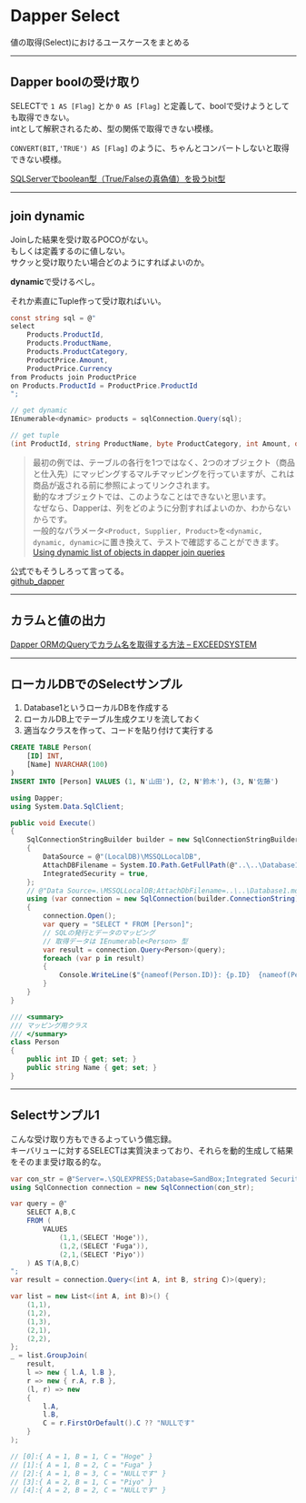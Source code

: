 # Dapper Select

値の取得(Select)におけるユースケースをまとめる

---

## Dapper boolの受け取り

SELECTで `1 AS [Flag]` とか `0 AS [Flag]` と定義して、boolで受けようとしても取得できない。  
intとして解釈されるため、型の関係で取得できない模様。  

`CONVERT(BIT,'TRUE') AS [Flag]` のように、ちゃんとコンバートしないと取得できない模様。  

[SQLServerでboolean型（True/Falseの真偽値）を扱うbit型](https://johobase.com/sqlserver-boolean-bit/)  

---

## join dynamic

Joinした結果を受け取るPOCOがない。  
もしくは定義するのに値しない。  
サクッと受け取りたい場合どのようにすればよいのか。  

**dynamic**で受けるべし。  

それか素直にTuple作って受け取ればいい。  

``` cs
const string sql = @"
select 
    Products.ProductId, 
    Products.ProductName, 
    Products.ProductCategory, 
    ProductPrice.Amount, 
    ProductPrice.Currency
from Products join ProductPrice 
on Products.ProductId = ProductPrice.ProductId
";

// get dynamic
IEnumerable<dynamic> products = sqlConnection.Query(sql);

// get tuple
(int ProductId, string ProductName, byte ProductCategory, int Amount, decimal Currency) tupleProduts = sqlConnection.Query(sql);
```

>最初の例では、テーブルの各行を1つではなく、2つのオブジェクト（商品と仕入先）にマッピングするマルチマッピングを行っていますが、これは商品が返される前に参照によってリンクされます。  
動的なオブジェクトでは、このようなことはできないと思います。  
なぜなら、Dapperは、列をどのように分割すればよいのか、わからないからです。  
一般的なパラメータ`<Product, Supplier, Product>`を`<dynamic, dynamic, dynamic>`に置き換えて、テストで確認することができます。  
[Using dynamic list of objects in dapper join queries](https://stackoverflow.com/questions/35254330/using-dynamic-list-of-objects-in-dapper-join-queries)  

公式でもそうしろって言ってる。  
[github_dapper](https://github.com/DapperLib/Dapper#execute-a-query-and-map-it-to-a-list-of-dynamic-objects)  

---

## カラムと値の出力

[Dapper ORMのQueryでカラム名を取得する方法 – EXCEEDSYSTEM](https://www.exceedsystem.net/2021/11/16/how-to-get-column-names-from-dynamic-type-result-records-using-query-method-of-dapper/)  

---

## ローカルDBでのSelectサンプル

1. Database1というローカルDBを作成する  
2. ローカルDB上でテーブル生成クエリを流しておく  
3. 適当なクラスを作って、コードを貼り付けて実行する  

``` sql
CREATE TABLE Person(
    [ID] INT,
    [Name] NVARCHAR(100)
)
INSERT INTO [Person] VALUES (1, N'山田'), (2, N'鈴木'), (3, N'佐藤')
```

``` cs
using Dapper;
using System.Data.SqlClient;

public void Execute()
{
    SqlConnectionStringBuilder builder = new SqlConnectionStringBuilder
    {
        DataSource = @"(LocalDB)\MSSQLLocalDB",
        AttachDBFilename = System.IO.Path.GetFullPath(@"..\..\Database1.mdf"),
        IntegratedSecurity = true,
    };
    // @"Data Source=.\MSSQLLocalDB;AttachDbFilename=..\..\Database1.mdf;Integrated Security=True"
    using (var connection = new SqlConnection(builder.ConnectionString))
    {
        connection.Open();
        var query = "SELECT * FROM [Person]";
        // SQLの発行とデータのマッピング
        // 取得データは IEnumerable<Person> 型
        var result = connection.Query<Person>(query);
        foreach (var p in result)
        {
            Console.WriteLine($"{nameof(Person.ID)}: {p.ID}  {nameof(Person.Name)}: {p.Name}");
        }
    }
}

/// <summary>
/// マッピング用クラス
/// </summary>
class Person
{
    public int ID { get; set; }
    public string Name { get; set; }
}
```

---

## Selectサンプル1

こんな受け取り方もできるよっていう備忘録。  
キーバリューに対するSELECTは実質決まっており、それらを動的生成して結果をそのまま受け取る的な。  

``` cs
var con_str = @"Server=.\SQLEXPRESS;Database=SandBox;Integrated Security=True;";
using SqlConnection connection = new SqlConnection(con_str);

var query = @"
    SELECT A,B,C
    FROM (
        VALUES
            (1,1,(SELECT 'Hoge')),
            (1,2,(SELECT 'Fuga')),
            (2,1,(SELECT 'Piyo'))
    ) AS T(A,B,C)
";
var result = connection.Query<(int A, int B, string C)>(query);

var list = new List<(int A, int B)>() {
    (1,1),
    (1,2),
    (1,3),
    (2,1),
    (2,2),
};
_ = list.GroupJoin(
    result,
    l => new { l.A, l.B },
    r => new { r.A, r.B },
    (l, r) => new
    {
        l.A,
        l.B,
        C = r.FirstOrDefault().C ?? "NULLです"
    }
);

// [0]:{ A = 1, B = 1, C = "Hoge" }
// [1]:{ A = 1, B = 2, C = "Fuga" }
// [2]:{ A = 1, B = 3, C = "NULLです" }
// [3]:{ A = 2, B = 1, C = "Piyo" }
// [4]:{ A = 2, B = 2, C = "NULLです" }
```
